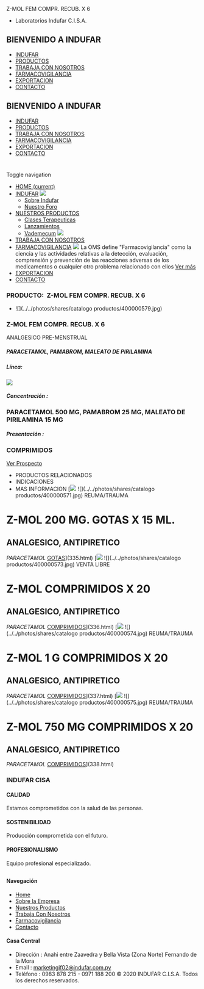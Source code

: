 Z-MOL FEM COMPR. RECUB. X 6
- Laboratorios Indufar C.I.S.A.
## BIENVENIDO A INDUFAR
* [INDUFAR](342.html#)
* [PRODUCTOS](342.html#)
* [TRABAJA CON NOSOTROS](342.html#)
* [FARMACOVIGILANCIA](342.html#)
* [EXPORTACION](342.html#)
* [CONTACTO](342.html#)
## BIENVENIDO A INDUFAR
* [INDUFAR](../../index.html)
* [PRODUCTOS](../../productos.html)
* [TRABAJA CON NOSOTROS](../../trabaja_con_nosotros.html)
* [FARMACOVIGILANCIA](../../farmacovigilancia.html)
* [EXPORTACION](../../exportacion.html)
* [CONTACTO](../../contacto.html)
# 
Toggle navigation
* [HOME (current)](../../index.html)
* [INDUFAR](342.html#) 
  [![ ](../../photos/shares/Sistema/Menu/indufar_menul.jpg)](../../institucional.html)
  - [Sobre Indufar](../../institucional.html)
  - [Nuestro Foro](../../blog.html)
* [NUESTROS PRODUCTOS](342.html#) 
  - [Clases Terapeuticas](../clases_terapeuticas.html)
  - [Lanzamientos](../lanzamientos.html)
  - [Vademecum](../../productos.html)
  [![ ](../../photos/shares/Sistema/Menu/productos.png)](../../productos.html)
* [TRABAJA CON NOSOTROS](../../trabaja_con_nosotros.html)
* [FARMACOVIGILANCIA](342.html#) 
  [![ ](../../photos/shares/Sistema/Menu/TUBOS.png)](../../farmacovigilancia.html)
  La OMS define "Farmacovigilancia" como la ciencia y las actividades relativas a la detección, evaluación, comprensión y prevención de las reacciones adversas de los medicamentos o cualquier otro problema relacionado con ellos
  [Ver más](../../farmacovigilancia.html)
* [EXPORTACION](../../exportacion.html)
* [CONTACTO](../../contacto.html)
### PRODUCTO:  Z-MOL FEM COMPR. RECUB. X 6
* ![](../../photos/shares/catalogo productos/400000579.jpg)
### **Z-MOL FEM COMPR. RECUB. X 6**
ANALGESICO PRE-MENSTRUAL
##### **PARACETAMOL, PAMABROM, MALEATO DE PIRILAMINA**
##### **Línea:**
[![](../../photos/shares/Laboratorios/lab_medical.png)](../linea/2.html)
##### **Concentración :**
### PARACETAMOL 500 MG, PAMABROM 25 MG, MALEATO DE PIRILAMINA 15 MG
##### **Presentación :**
### COMPRIMIDOS
[Ver Prospecto](https://www.indufar.com.py/files/shares/prospectos/400000579.pdf)
* PRODUCTOS RELACIONADOS
* INDICACIONES
* MAS INFORMACION
[![](../../photos/shares/Laboratorios/lab_medical.png)
![](../../photos/shares/catalogo productos/400000571.jpg)
REUMA/TRAUMA
# Z-MOL 200 MG. GOTAS X 15 ML.
## ANALGESICO, ANTIPIRETICO
*PARACETAMOL*
[GOTAS](342.html#)](335.html)
[![](../../photos/shares/Laboratorios/lab_medical.png)
![](../../photos/shares/catalogo productos/400000573.jpg)
VENTA LIBRE
# Z-MOL COMPRIMIDOS X 20
## ANALGESICO, ANTIPIRETICO
*PARACETAMOL*
[COMPRIMIDOS](342.html#)](336.html)
[![](../../photos/shares/Laboratorios/lab_medical.png)
![](../../photos/shares/catalogo productos/400000574.jpg)
REUMA/TRAUMA
# Z-MOL 1 G COMPRIMIDOS X 20
## ANALGESICO, ANTIPIRETICO
*PARACETAMOL*
[COMPRIMIDOS](342.html#)](337.html)
[![](../../photos/shares/Laboratorios/lab_medical.png)
![](../../photos/shares/catalogo productos/400000575.jpg)
REUMA/TRAUMA
# Z-MOL 750 MG COMPRIMIDOS X 20
## ANALGESICO, ANTIPIRETICO
*PARACETAMOL*
[COMPRIMIDOS](342.html#)](338.html)
### INDUFAR CISA
#### CALIDAD
Estamos comprometidos con la salud de las personas.
#### SOSTENIBILIDAD
Producción comprometida con el futuro.
#### PROFESIONALISMO
Equipo profesional especializado.
## 
#### Navegación
* [Home](../../index.html)
* [Sobre la Empresa](../../institucional.html)
* [Nuestros Productos](../../productos.html)
* [Trabaja Con Nosotros](../../trabaja_con_nosotros.html)
* [Farmacovigilancia](../../farmacovigilancia.html)
* [Contacto](../../contacto.html)
#### Casa Central
* Dirección : Anahi entre Zaavedra y Bella Vista (Zona Norte) Fernando de la Mora
* Email : [marketingif02@indufar.com.py](mailto:marketingif02@indufar.com.py)
* Teléfono : 0983 878 215 - 0971 188 200
© 2020 INDUFAR C.I.S.A. Todos los derechos reservados.